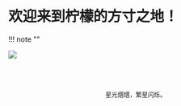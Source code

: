 # 欢迎来到柠檬的方寸之地！

!!! note ""

   ![](https://apostle-lemon-1304725406.cos.ap-beijing.myqcloud.com/202305121423001.png)  
    <br><br>
    <div align="center" style="font-size:12px">  
        星光熠熠，繁星闪烁。  
    </div>  
    <br>
